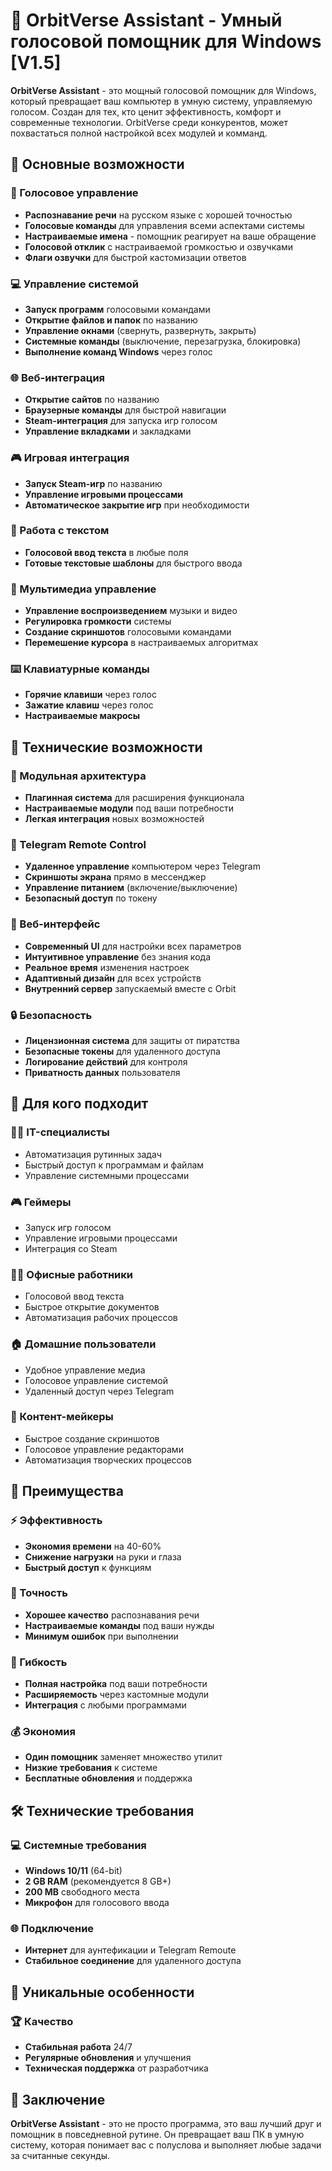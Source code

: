 # 🚀 OrbitVerse Assistant - Умный голосовой помощник для Windows [V1.5]

**OrbitVerse Assistant** - это мощный голосовой помощник для Windows, который превращает ваш компьютер в умную систему, управляемую голосом. Создан для тех, кто ценит эффективность, комфорт и современные технологии. OrbitVerse среди конкурентов, может похвастаться полной настройкой всех модулей и комманд. 

## 🎯 Основные возможности

### 🎤 Голосовое управление
- **Распознавание речи** на русском языке с хорошей точностью
- **Голосовые команды** для управления всеми аспектами системы
- **Настраиваемые имена** - помощник реагирует на ваше обращение
- **Голосовой отклик** с настраиваемой громкостью и озвучками
- **Флаги озвучки** для быстрой кастомизации ответов

### 💻 Управление системой
- **Запуск программ** голосовыми командами
- **Открытие файлов и папок** по названию
- **Управление окнами** (свернуть, развернуть, закрыть)
- **Системные команды** (выключение, перезагрузка, блокировка)
- **Выполнение команд Windows** через голос

### 🌐 Веб-интеграция
- **Открытие сайтов** по названию
- **Браузерные команды** для быстрой навигации
- **Steam-интеграция** для запуска игр голосом
- **Управление вкладками** и закладками

### 🎮 Игровая интеграция
- **Запуск Steam-игр** по названию
- **Управление игровыми процессами**
- **Автоматическое закрытие игр** при необходимости

### 📝 Работа с текстом
- **Голосовой ввод текста** в любые поля
- **Готовые текстовые шаблоны** для быстрого ввода


### 🎵 Мультимедиа управление
- **Управление воспроизведением** музыки и видео
- **Регулировка громкости** системы
- **Создание скриншотов** голосовыми командами
- **Перемешение курсора** в настраиваемых алгоритмах

### ⌨️ Клавиатурные команды
- **Горячие клавиши** через голос
- **Зажатие клавиш** через голос
- **Настраиваемые макросы**


## 🔧 Технические возможности

### 🧩 Модульная архитектура
- **Плагинная система** для расширения функционала
- **Настраиваемые модули** под ваши потребности
- **Легкая интеграция** новых возможностей

### 📱 Telegram Remote Control
- **Удаленное управление** компьютером через Telegram
- **Скриншоты экрана** прямо в мессенджер
- **Управление питанием** (включение/выключение)
- **Безопасный доступ** по токену

### 🎨 Веб-интерфейс
- **Современный UI** для настройки всех параметров
- **Интуитивное управление** без знания кода
- **Реальное время** изменения настроек
- **Адаптивный дизайн** для всех устройств
- **Внутренний сервер** запускаемый вместе с Orbit

### 🔒 Безопасность
- **Лицензионная система** для защиты от пиратства
- **Безопасные токены** для удаленного доступа
- **Логирование действий** для контроля
- **Приватность данных** пользователя


## 🎯 Для кого подходит

### 👨‍💻 IT-специалисты
- Автоматизация рутинных задач
- Быстрый доступ к программам и файлам
- Управление системными процессами

### 🎮 Геймеры
- Запуск игр голосом
- Управление игровыми процессами
- Интеграция со Steam

### 👨‍💼 Офисные работники
- Голосовой ввод текста
- Быстрое открытие документов
- Автоматизация рабочих процессов

### 🏠 Домашние пользователи
- Удобное управление медиа
- Голосовое управление системой
- Удаленный доступ через Telegram

### 🎨 Контент-мейкеры
- Быстрое создание скриншотов
- Голосовое управление редакторами
- Автоматизация творческих процессов


## 🚀 Преимущества

### ⚡ Эффективность
- **Экономия времени** на 40-60%
- **Снижение нагрузки** на руки и глаза
- **Быстрый доступ** к функциям

### 🎯 Точность
- **Хорошее качество** распознавания речи
- **Настраиваемые команды** под ваши нужды
- **Минимум ошибок** при выполнении

### 🔧 Гибкость
- **Полная настройка** под ваши потребности
- **Расширяемость** через кастомные модули
- **Интеграция** с любыми программами

### 💰 Экономия
- **Один помощник** заменяет множество утилит
- **Низкие требования** к системе
- **Бесплатные обновления** и поддержка


## 🛠️ Технические требования

### 💻 Системные требования
- **Windows 10/11** (64-bit)
- **2 GB RAM** (рекомендуется 8 GB+)
- **200 MB** свободного места
- **Микрофон** для голосового ввода

### 🌐 Подключение
- **Интернет** для аунтефикации и Telegram Remoute
- **Стабильное соединение** для удаленного доступа


## 💎 Уникальные особенности


### 🏆 Качество

- **Стабильная работа** 24/7
- **Регулярные обновления** и улучшения
- **Техническая поддержка** от разработчика



## 🎉 Заключение

**OrbitVerse Assistant** - это не просто программа, это ваш лучший друг и помощник в повседневной рутине. Он превращает ваш ПК в умную систему, которая понимает вас с полуслова и выполняет любые задачи за считанные секунды.


